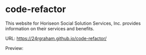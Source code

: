 # code-refactor
This website for Horiseon Social Solution Services, Inc. provides information on their services and benefits.

URL: https://24rgraham.github.io/code-refactor/

Preview:
